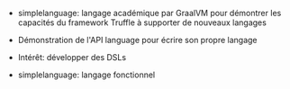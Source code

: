- simplelanguage: langage académique par GraalVM pour démontrer les capacités du framework Truffle à supporter de nouveaux langages
- Démonstration de l'API language pour écrire son propre langage
- Intérêt: développer des DSLs

- simplelanguage: langage fonctionnel

